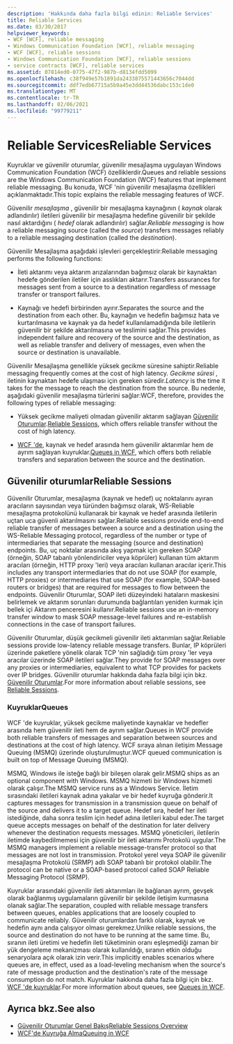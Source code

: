 ```yaml
---
description: 'Hakkında daha fazla bilgi edinin: Reliable Services'
title: Reliable Services
ms.date: 03/30/2017
helpviewer_keywords:
- WCF [WCF], reliable messaging
- Windows Communication Foundation [WCF], reliable messaging
- WCF [WCF], reliable sessions
- Windows Communication Foundation [WCF], reliable sessions
- service contracts [WCF], reliable services
ms.assetid: 07814ed0-0775-47f2-987b-d8134fdd5099
ms.openlocfilehash: c38f949e57b1891da2433875571443656c7044dd
ms.sourcegitcommit: ddf7edb67715a5b9a45e3dd44536dabc153c1de0
ms.translationtype: MT
ms.contentlocale: tr-TR
ms.lasthandoff: 02/06/2021
ms.locfileid: "99779211"
---
```

# <a name="reliable-services"></a><span data-ttu-id="39b44-103">Reliable Services</span><span class="sxs-lookup"><span data-stu-id="39b44-103">Reliable Services</span></span>

<span data-ttu-id="39b44-104">Kuyruklar ve güvenilir oturumlar, güvenilir mesajlaşma uygulayan Windows Communication Foundation (WCF) özelliklerdir.</span><span class="sxs-lookup"><span data-stu-id="39b44-104">Queues and reliable sessions are the Windows Communication Foundation (WCF) features that implement reliable messaging.</span></span> <span data-ttu-id="39b44-105">Bu konuda, WCF 'nin güvenilir mesajlaşma özellikleri açıklanmaktadır.</span><span class="sxs-lookup"><span data-stu-id="39b44-105">This topic explains the reliable messaging features of WCF.</span></span>  
  
 <span data-ttu-id="39b44-106">Güvenilir *mesajlaşma* , güvenilir bir mesajlaşma kaynağının ( *kaynak* olarak adlandırılır) iletileri güvenilir bir mesajlaşma hedefine güvenilir bir şekilde nasıl aktardığını ( *hedef* olarak adlandırılır) sağlar.</span><span class="sxs-lookup"><span data-stu-id="39b44-106">*Reliable messaging* is how a reliable messaging source (called the *source*) transfers messages reliably to a reliable messaging destination (called the *destination*).</span></span>  
  
 <span data-ttu-id="39b44-107">Güvenilir Mesajlaşma aşağıdaki işlevleri gerçekleştirir:</span><span class="sxs-lookup"><span data-stu-id="39b44-107">Reliable messaging performs the following functions:</span></span>  
  
- <span data-ttu-id="39b44-108">İleti aktarımı veya aktarım arızalarından bağımsız olarak bir kaynaktan hedefe gönderilen iletiler için asslıkları aktarır.</span><span class="sxs-lookup"><span data-stu-id="39b44-108">Transfers assurances for messages sent from a source to a destination regardless of message transfer or transport failures.</span></span>  
  
- <span data-ttu-id="39b44-109">Kaynağı ve hedefi birbirinden ayırır.</span><span class="sxs-lookup"><span data-stu-id="39b44-109">Separates the source and the destination from each other.</span></span> <span data-ttu-id="39b44-110">Bu, kaynağın ve hedefin bağımsız hata ve kurtarılmasına ve kaynak ya da hedef kullanılamadığında bile iletilerin güvenilir bir şekilde aktarılmasına ve teslimini sağlar.</span><span class="sxs-lookup"><span data-stu-id="39b44-110">This provides independent failure and recovery of the source and the destination, as well as reliable transfer and delivery of messages, even when the source or destination is unavailable.</span></span>  
  
 <span data-ttu-id="39b44-111">Güvenilir Mesajlaşma genellikle yüksek gecikme süresine sahiptir.</span><span class="sxs-lookup"><span data-stu-id="39b44-111">Reliable messaging frequently comes at the cost of high latency.</span></span> <span data-ttu-id="39b44-112">*Gecikme süresi* , iletinin kaynaktan hedefe ulaşması için gereken süredir.</span><span class="sxs-lookup"><span data-stu-id="39b44-112">*Latency* is the time it takes for the message to reach the destination from the source.</span></span> <span data-ttu-id="39b44-113">Bu nedenle, aşağıdaki güvenilir mesajlaşma türlerini sağlar:</span><span class="sxs-lookup"><span data-stu-id="39b44-113">WCF, therefore, provides the following types of reliable messaging:</span></span>  
  
- <span data-ttu-id="39b44-114">Yüksek gecikme maliyeti olmadan güvenilir aktarım sağlayan [Güvenilir Oturumlar](./feature-details/reliable-sessions.md).</span><span class="sxs-lookup"><span data-stu-id="39b44-114">[Reliable Sessions](./feature-details/reliable-sessions.md), which offers reliable transfer without the cost of high latency.</span></span>  
  
- <span data-ttu-id="39b44-115">[WCF 'de](./feature-details/queues-in-wcf.md), kaynak ve hedef arasında hem güvenilir aktarımlar hem de ayrım sağlayan kuyruklar.</span><span class="sxs-lookup"><span data-stu-id="39b44-115">[Queues in WCF](./feature-details/queues-in-wcf.md), which offers both reliable transfers and separation between the source and the destination.</span></span>  
  
## <a name="reliable-sessions"></a><span data-ttu-id="39b44-116">Güvenilir oturumlar</span><span class="sxs-lookup"><span data-stu-id="39b44-116">Reliable Sessions</span></span>  

 <span data-ttu-id="39b44-117">Güvenilir Oturumlar, mesajlaşma (kaynak ve hedef) uç noktalarını ayıran aracıların sayısından veya türünden bağımsız olarak, WS-Reliable mesajlaşma protokolünü kullanarak bir kaynak ve hedef arasında iletilerin uçtan uca güvenli aktarılmasını sağlar.</span><span class="sxs-lookup"><span data-stu-id="39b44-117">Reliable sessions provide end-to-end reliable transfer of messages between a source and a destination using the WS-Reliable Messaging protocol, regardless of the number or type of intermediaries that separate the messaging (source and destination) endpoints.</span></span> <span data-ttu-id="39b44-118">Bu, uç noktalar arasında akış yapmak için gereken SOAP (örneğin, SOAP tabanlı yönlendiriciler veya köprüler) kullanan tüm aktarım aracıları (örneğin, HTTP proxy 'leri) veya aracıları kullanan aracılar içerir.</span><span class="sxs-lookup"><span data-stu-id="39b44-118">This includes any transport intermediaries that do not use SOAP (for example, HTTP proxies) or intermediaries that use SOAP (for example, SOAP-based routers or bridges) that are required for messages to flow between the endpoints.</span></span> <span data-ttu-id="39b44-119">Güvenilir Oturumlar, SOAP ileti düzeyindeki hataların maskesini belirlemek ve aktarım sorunları durumunda bağlantıları yeniden kurmak için bellek içi Aktarım penceresini kullanır.</span><span class="sxs-lookup"><span data-stu-id="39b44-119">Reliable sessions use an in-memory transfer window to mask SOAP message-level failures and re-establish connections in the case of transport failures.</span></span>  
  
 <span data-ttu-id="39b44-120">Güvenilir Oturumlar, düşük gecikmeli güvenilir ileti aktarımları sağlar.</span><span class="sxs-lookup"><span data-stu-id="39b44-120">Reliable sessions provide low-latency reliable message transfers.</span></span> <span data-ttu-id="39b44-121">Bunlar, IP köprüleri üzerinde paketlere yönelik olarak TCP 'nin sağladığı tüm proxy 'ler veya aracılar üzerinde SOAP iletileri sağlar.</span><span class="sxs-lookup"><span data-stu-id="39b44-121">They provide for SOAP messages over any proxies or intermediaries, equivalent to what TCP provides for packets over IP bridges.</span></span> <span data-ttu-id="39b44-122">Güvenilir oturumlar hakkında daha fazla bilgi için bkz. [Güvenilir Oturumlar](./feature-details/reliable-sessions.md).</span><span class="sxs-lookup"><span data-stu-id="39b44-122">For more information about reliable sessions, see [Reliable Sessions](./feature-details/reliable-sessions.md).</span></span>  
  
### <a name="queues"></a><span data-ttu-id="39b44-123">Kuyruklar</span><span class="sxs-lookup"><span data-stu-id="39b44-123">Queues</span></span>  

 <span data-ttu-id="39b44-124">WCF 'de kuyruklar, yüksek gecikme maliyetinde kaynaklar ve hedefler arasında hem güvenilir ileti hem de ayrım sağlar.</span><span class="sxs-lookup"><span data-stu-id="39b44-124">Queues in WCF provide both reliable transfers of messages and separation between sources and destinations at the cost of high latency.</span></span> <span data-ttu-id="39b44-125">WCF sıraya alınan iletişim Message Queuing (MSMQ) üzerinde oluşturulmuştur.</span><span class="sxs-lookup"><span data-stu-id="39b44-125">WCF queued communication is built on top of Message Queuing (MSMQ).</span></span>  
  
 <span data-ttu-id="39b44-126">MSMQ, Windows ile isteğe bağlı bir bileşen olarak gelir.</span><span class="sxs-lookup"><span data-stu-id="39b44-126">MSMQ ships as an optional component with Windows.</span></span> <span data-ttu-id="39b44-127">MSMQ hizmeti bir Windows hizmeti olarak çalışır.</span><span class="sxs-lookup"><span data-stu-id="39b44-127">The MSMQ service runs as a Windows Service.</span></span> <span data-ttu-id="39b44-128">İletim sırasındaki iletileri kaynak adına yakalar ve bir hedef kuyruğa gönderir.</span><span class="sxs-lookup"><span data-stu-id="39b44-128">It captures messages for transmission in a transmission queue on behalf of the source and delivers it to a target queue.</span></span> <span data-ttu-id="39b44-129">Hedef sıra, hedef her ileti istediğinde, daha sonra teslim için hedef adına iletileri kabul eder.</span><span class="sxs-lookup"><span data-stu-id="39b44-129">The target queue accepts messages on behalf of the destination for later delivery whenever the destination requests messages.</span></span> <span data-ttu-id="39b44-130">MSMQ yöneticileri, iletilerin iletimde kaybedilmemesi için güvenilir bir ileti aktarımı Protokolü uygular.</span><span class="sxs-lookup"><span data-stu-id="39b44-130">The MSMQ managers implement a reliable message-transfer protocol so that messages are not lost in transmission.</span></span> <span data-ttu-id="39b44-131">Protokol yerel veya SOAP ile güvenilir mesajlaşma Protokolü (SRMP) adlı SOAP tabanlı bir protokol olabilir.</span><span class="sxs-lookup"><span data-stu-id="39b44-131">The protocol can be native or a SOAP-based protocol called SOAP Reliable Messaging Protocol (SRMP).</span></span>  
  
 <span data-ttu-id="39b44-132">Kuyruklar arasındaki güvenilir ileti aktarımları ile bağlanan ayrım, gevşek olarak bağlanmış uygulamaların güvenilir bir şekilde iletişim kurmasına olanak sağlar.</span><span class="sxs-lookup"><span data-stu-id="39b44-132">The separation, coupled with reliable message transfers between queues, enables applications that are loosely coupled to communicate reliably.</span></span> <span data-ttu-id="39b44-133">Güvenilir oturumlardan farklı olarak, kaynak ve hedefin aynı anda çalışıyor olması gerekmez.</span><span class="sxs-lookup"><span data-stu-id="39b44-133">Unlike reliable sessions, the source and destination do not have to be running at the same time.</span></span> <span data-ttu-id="39b44-134">Bu, sıranın ileti üretimi ve hedefin ileti tüketiminin oranı eşleşmediği zaman bir yük dengeleme mekanizması olarak kullanıldığı, sıranın etkin olduğu senaryolara açık olarak izin verir.</span><span class="sxs-lookup"><span data-stu-id="39b44-134">This implicitly enables scenarios where queues are, in effect, used as a load-leveling mechanism when the source's rate of message production and the destination's rate of the message consumption do not match.</span></span> <span data-ttu-id="39b44-135">Kuyruklar hakkında daha fazla bilgi için bkz. [WCF 'de kuyruklar](./feature-details/queues-in-wcf.md).</span><span class="sxs-lookup"><span data-stu-id="39b44-135">For more information about queues, see [Queues in WCF](./feature-details/queues-in-wcf.md).</span></span>  
  
## <a name="see-also"></a><span data-ttu-id="39b44-136">Ayrıca bkz.</span><span class="sxs-lookup"><span data-stu-id="39b44-136">See also</span></span>

- [<span data-ttu-id="39b44-137">Güvenilir Oturumlar Genel Bakış</span><span class="sxs-lookup"><span data-stu-id="39b44-137">Reliable Sessions Overview</span></span>](./feature-details/reliable-sessions-overview.md)
- [<span data-ttu-id="39b44-138">WCF'de Kuyruğa Alma</span><span class="sxs-lookup"><span data-stu-id="39b44-138">Queuing in WCF</span></span>](./feature-details/queuing-in-wcf.md)
